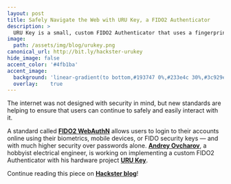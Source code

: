```yaml
---
layout: post
title: Safely Navigate the Web with URU Key, a FIDO2 Authenticator
description: >
  URU Key is a small, custom FIDO2 Authenticator that uses a fingerprint scanner to authenticate yourself on WebAuthN-enabled websites.
image:  
  path: /assets/img/blog/urukey.png
canonical_url: http://bit.ly/hackster-urukey
hide_image: false
accent_color: '#4fb1ba'
accent_image:
  background: 'linear-gradient(to bottom,#193747 0%,#233e4c 30%,#3c929e 50%,#d5d5d4 70%,#cdccc8 100%)'
  overlay:    true
---
```


The internet was not designed with security in mind, but new standards are helping to ensure that users can continue to safely and easily interact with it. 

A standard called [**FIDO2 WebAuthN**](https://fidoalliance.org/fido2/fido2-web-authentication-webauthn/) allows users to login to their accounts online using their biometrics, mobile devices, or FIDO security keys — and with much higher security over passwords alone. [**Andrey Ovcharov**](https://twitter.com/snakeye), a hobbyist electrical engineer, is working on implementing a custom FIDO2 Authenticator with his hardware project [**URU Key**](https://en.ovcharov.me/2020/02/02/uru-key-esp32-fido2-authenticator/).

Continue reading this piece on [**Hackster blog**](http://bit.ly/hackster-urukey)!
